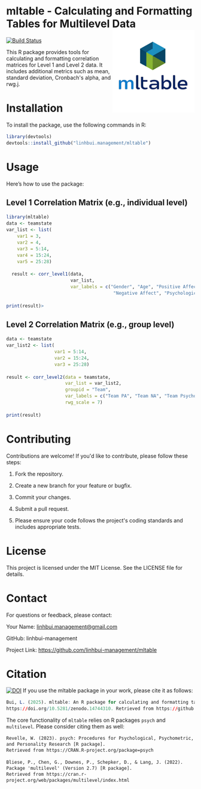 # mltable - Calculating and Formatting Tables for Multilevel Data <img src="logo_mltable.png" align="right" width="220"/>

[![Build Status](https://app.travis-ci.com/linhbui-management/mltable.svg?token=4VKpm7KznzmjKM9vcLMv&branch=main)](https://app.travis-ci.com/linhbui-management/mltable)

This R package provides tools for calculating and formatting correlation matrices for Level 1 and Level 2 data. 
It includes additional metrics such as mean, standard deviation, Cronbach's alpha, and rwg.j.

# Installation
To install the package, use the following commands in R:

```r
library(devtools)
devtools::install_github("linhbui.management/mltable")
```
# Usage
Here’s how to use the package:


## Level 1 Correlation Matrix (e.g., individual level)

```r
library(mltable)
data <- teamstate
var_list <- list(
    var1 = 3,
    var2 = 4,
    var3 = 5:14,
    var4 = 15:24,
    var5 = 25:28)

  result <- corr_level1(data,
                        var_list,
                        var_labels = c("Gender", "Age", "Positive Affect",
                                        "Negative Affect", "Psychological Safety"))

print(result)>
```

## Level 2 Correlation Matrix (e.g., group level)

```r
data <- teamstate
var_list2 <- list(
                  var1 = 5:14,
                  var2 = 15:24,
                  var3 = 25:28)

result <- corr_level2(data = teamstate,
                      var_list = var_list2,
                      groupid = "Team",
                      var_labels = c("Team PA", "Team NA", "Team Psychological Safety"),
                      rwg_scale = 7)

print(result)
```

# Contributing
Contributions are welcome! If you'd like to contribute, please follow these steps:

1. Fork the repository.

2. Create a new branch for your feature or bugfix.

3. Commit your changes.

4. Submit a pull request.

5. Please ensure your code follows the project's coding standards and includes appropriate tests.

# License
This project is licensed under the MIT License. See the LICENSE file for details.

# Contact
For questions or feedback, please contact:

Your Name: linhbui.management@gmail.com

GitHub: linhbui-management

Project Link: https://github.com/linhbui-management/mltable

# Citation

[![DOI](https://zenodo.org/badge/DOI/10.5281/zenodo.14744310.svg)](https://doi.org/10.5281/zenodo.14744310)
If you use the mltable package in your work, please cite it as follows:

```r
Bui, L. (2025). mltable: An R package for calculating and formatting tables for multilevel data.
https://doi.org/10.5281/zenodo.14744310. Retrieved from https://github.com/linhbui-management/mltable.git
```

The core functionality of `mltable` relies on R packages `psych` and `multilevel`. 
Please consider citing them as well:

```
Revelle, W. (2023). psych: Procedures for Psychological, Psychometric, and Personality Research [R package]. 
Retrieved from https://CRAN.R-project.org/package=psych

Bliese, P., Chen, G., Downes, P., Schepker, D., & Lang, J. (2022). Package 'multilevel' (Version 2.7) [R package]. 
Retrieved from https://cran.r-project.org/web/packages/multilevel/index.html
```

